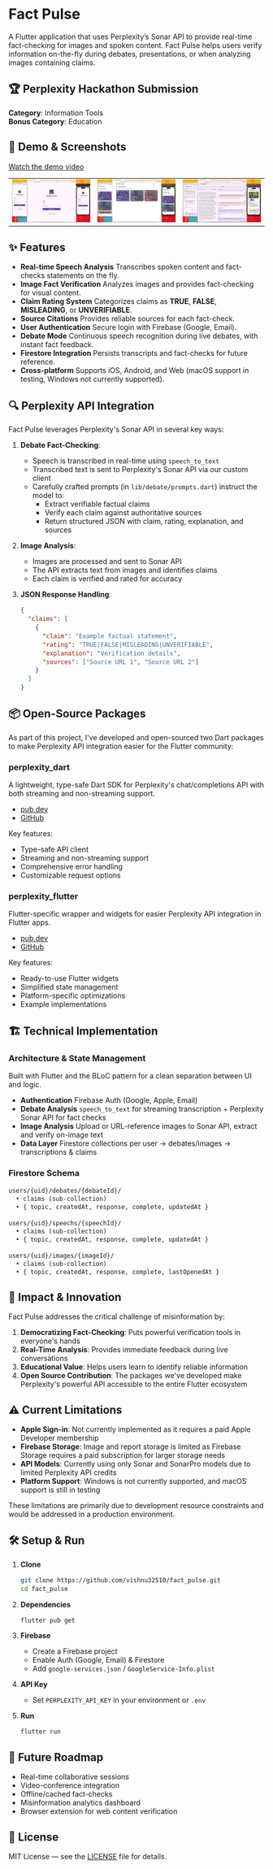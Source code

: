 # Fact Pulse

A Flutter application that uses Perplexity’s Sonar API to provide real-time fact-checking for images and spoken content. Fact Pulse helps users verify information on-the-fly during debates, presentations, or when analyzing images containing claims.

## 🏆 Perplexity Hackathon Submission

**Category**: Information Tools  
**Bonus Category**: Education

## 📱 Demo & Screenshots

[Watch the demo video](#) <!-- TODO: Add your demo video link here -->

<table>
  <tr>
    <td><img src="assets/screenshots/1. Login.png" width="200"/></td>
    <td><img src="assets/screenshots/2. Dashboard.png" width="200"/></td>
    <td><img src="assets/screenshots/4. Fact Checks(Speech, Debate, Image).png" width="200"/></td>
  </tr>
</table>

## ✨ Features

* **Real-time Speech Analysis**
  Transcribes spoken content and fact-checks statements on the fly.
* **Image Fact Verification**
  Analyzes images and provides fact-checking for visual content.
* **Claim Rating System**
  Categorizes claims as **TRUE**, **FALSE**, **MISLEADING**, or **UNVERIFIABLE**.
* **Source Citations**
  Provides reliable sources for each fact-check.
* **User Authentication**
  Secure login with Firebase (Google, Email).
* **Debate Mode**
  Continuous speech recognition during live debates, with instant fact feedback.
* **Firestore Integration**
  Persists transcripts and fact-checks for future reference.
* **Cross-platform**
  Supports iOS, Android, and Web (macOS support in testing, Windows not currently supported).

## 🔍 Perplexity API Integration

Fact Pulse leverages Perplexity's Sonar API in several key ways:

1. **Debate Fact-Checking**:
   - Speech is transcribed in real-time using `speech_to_text`
   - Transcribed text is sent to Perplexity's Sonar API via our custom client
   - Carefully crafted prompts (in `lib/debate/prompts.dart`) instruct the model to:
     - Extract verifiable factual claims
     - Verify each claim against authoritative sources
     - Return structured JSON with claim, rating, explanation, and sources

2. **Image Analysis**:
   - Images are processed and sent to Sonar API
   - The API extracts text from images and identifies claims
   - Each claim is verified and rated for accuracy

3. **JSON Response Handling**:
   ```json
   {
     "claims": [
       {
         "claim": "Example factual statement",
         "rating": "TRUE|FALSE|MISLEADING|UNVERIFIABLE",
         "explanation": "Verification details",
         "sources": ["Source URL 1", "Source URL 2"]
       }
     ]
   }
   ```

## 📦 Open-Source Packages

As part of this project, I've developed and open-sourced two Dart packages to make Perplexity API integration easier for the Flutter community:

### perplexity_dart

A lightweight, type-safe Dart SDK for Perplexity's chat/completions API with both streaming and non-streaming support.

- [pub.dev](https://pub.dev/packages/perplexity_dart)
- [GitHub](https://github.com/vishnu32510/perplexity_dart)

Key features:
- Type-safe API client
- Streaming and non-streaming support
- Comprehensive error handling
- Customizable request options

### perplexity_flutter

Flutter-specific wrapper and widgets for easier Perplexity API integration in Flutter apps.

- [pub.dev](https://pub.dev/packages/perplexity_flutter)
- [GitHub](https://github.com/vishnu32510/perplexity_flutter)

Key features:
- Ready-to-use Flutter widgets
- Simplified state management
- Platform-specific optimizations
- Example implementations

## 🏗️ Technical Implementation

### Architecture & State Management

Built with Flutter and the BLoC pattern for a clean separation between UI and logic.

* **Authentication**
  Firebase Auth (Google, Apple, Email)
* **Debate Analysis**
  `speech_to_text` for streaming transcription + Perplexity Sonar API for fact checks
* **Image Analysis**
  Upload or URL-reference images to Sonar API, extract and verify on-image text
* **Data Layer**
  Firestore collections per user → debates/images → transcriptions & claims

### Firestore Schema

```
users/{uid}/debates/{debateId}/
  • claims (sub-collection)
  • { topic, createdAt, response, complete, updatedAt }

users/{uid}/speechs/{speechId}/
  • claims (sub-collection)
  • { topic, createdAt, response, complete, updatedAt }

users/{uid}/images/{imageId}/
  • claims (sub-collection)
  • { topic, createdAt, response, complete, lastOpenedAt }
```

## 🚀 Impact & Innovation

Fact Pulse addresses the critical challenge of misinformation by:

1. **Democratizing Fact-Checking**: Puts powerful verification tools in everyone's hands
2. **Real-Time Analysis**: Provides immediate feedback during live conversations
3. **Educational Value**: Helps users learn to identify reliable information
4. **Open Source Contribution**: The packages we've developed make Perplexity's powerful API accessible to the entire Flutter ecosystem

## ⚠️ Current Limitations

* **Apple Sign-in**: Not currently implemented as it requires a paid Apple Developer membership
* **Firebase Storage**: Image and report storage is limited as Firebase Storage requires a paid subscription for larger storage needs
* **API Models**: Currently using only Sonar and SonarPro models due to limited Perplexity API credits
* **Platform Support**: Windows is not currently supported, and macOS support is still in testing

These limitations are primarily due to development resource constraints and would be addressed in a production environment.

## 🛠️ Setup & Run

1. **Clone**

   ```bash
   git clone https://github.com/vishnu32510/fact_pulse.git
   cd fact_pulse
   ```
2. **Dependencies**

   ```bash
   flutter pub get
   ```
3. **Firebase**

   * Create a Firebase project
   * Enable Auth (Google, Email) & Firestore
   * Add `google-services.json` / `GoogleService-Info.plist`
4. **API Key**

   * Set `PERPLEXITY_API_KEY` in your environment or `.env`
5. **Run**

   ```bash
   flutter run
   ```

## 🔮 Future Roadmap

* Real-time collaborative sessions
* Video-conference integration
* Offline/cached fact-checks
* Misinformation analytics dashboard
* Browser extension for web content verification

## 📄 License

MIT License — see the [LICENSE](LICENSE) file for details.
